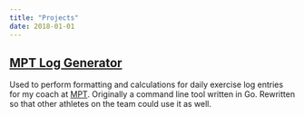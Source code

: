 ```yaml
---
title: "Projects"
date: 2018-01-01
---
```


## [MPT Log Generator](http://kenwoo.me/mptlog)

Used to perform formatting and calculations for daily exercise log entries for my coach at [MPT](http://www.moreiraperformance.com). Originally a command line tool written in Go. Rewritten so that other athletes on the team could use it as well.
